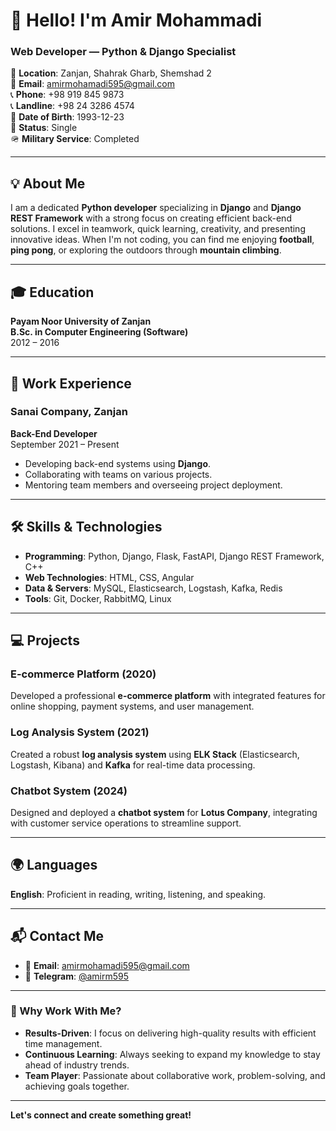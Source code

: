 # 👋 Hello! I'm Amir Mohammadi
### Web Developer — Python & Django Specialist

📍 **Location**: Zanjan, Shahrak Gharb, Shemshad 2  
📧 **Email**: [amirmohamadi595@gmail.com](mailto:amirmohamadi595@gmail.com)  
📞 **Phone**: +98 919 845 9873  
📞 **Landline**: +98 24 3286 4574  
🎂 **Date of Birth**: 1993-12-23  
💍 **Status**: Single  
🪖 **Military Service**: Completed

---

## 💡 About Me
I am a dedicated **Python developer** specializing in **Django** and **Django REST Framework** with a strong focus on creating efficient back-end solutions. I excel in teamwork, quick learning, creativity, and presenting innovative ideas. When I'm not coding, you can find me enjoying **football**, **ping pong**, or exploring the outdoors through **mountain climbing**.

---

## 🎓 Education
**Payam Noor University of Zanjan**  
**B.Sc. in Computer Engineering (Software)**  
2012 – 2016

---

## 💼 Work Experience
### **Sanai Company, Zanjan**  
**Back-End Developer**  
September 2021 – Present  
- Developing back-end systems using **Django**.
- Collaborating with teams on various projects.
- Mentoring team members and overseeing project deployment.

---

## 🛠 Skills & Technologies
- **Programming**: Python, Django, Flask, FastAPI, Django REST Framework, C++
- **Web Technologies**: HTML, CSS, Angular
- **Data & Servers**: MySQL, Elasticsearch, Logstash, Kafka, Redis
- **Tools**: Git, Docker, RabbitMQ, Linux

---

## 💻 Projects
### **E-commerce Platform (2020)**  
Developed a professional **e-commerce platform** with integrated features for online shopping, payment systems, and user management.

### **Log Analysis System (2021)**  
Created a robust **log analysis system** using **ELK Stack** (Elasticsearch, Logstash, Kibana) and **Kafka** for real-time data processing.

### **Chatbot System (2024)**  
Designed and deployed a **chatbot system** for **Lotus Company**, integrating with customer service operations to streamline support.

---

## 🌍 Languages
**English**: Proficient in reading, writing, listening, and speaking.

---

## 📬 Contact Me
- 📧 **Email**: [amirmohamadi595@gmail.com](mailto:amirmohamadi595@gmail.com)
- 📱 **Telegram**: [@amirm595](https://t.me/amirm595)

---

### 🌟 Why Work With Me?
- **Results-Driven**: I focus on delivering high-quality results with efficient time management.
- **Continuous Learning**: Always seeking to expand my knowledge to stay ahead of industry trends.
- **Team Player**: Passionate about collaborative work, problem-solving, and achieving goals together.

---

**Let's connect and create something great!**
